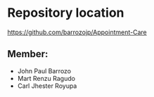 # Repository location

https://github.com/barrozojp/Appointment-Care

## Member: 
  * John Paul Barrozo
  * Mart Renzu Ragudo
  * Carl Jhester Royupa
